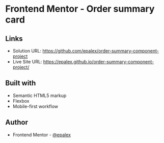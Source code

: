 # Frontend Mentor - Order summary card

## Links

- Solution URL: https://github.com/epalex/order-summary-component-project
- Live Site URL: https://epalex.github.io/order-summary-component-project/

## Built with

- Semantic HTML5 markup
- Flexbox
- Mobile-first workflow

## Author

- Frontend Mentor - [@epalex](https://www.frontendmentor.io/profile/epalex)